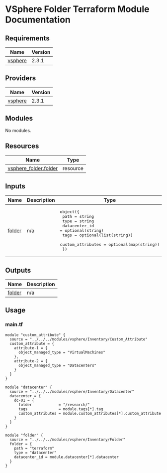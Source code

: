 # VSphere Folder Terraform Module Documentation

## Requirements

| Name | Version |
|------|---------|
| <a name="requirement_vsphere"></a> [vsphere](#requirement\_vsphere) | 2.3.1 |

## Providers

| Name | Version |
|------|---------|
| <a name="provider_vsphere"></a> [vsphere](#provider\_vsphere) | 2.3.1 |

## Modules

No modules.

## Resources

| Name | Type |
|------|------|
| [vsphere_folder.folder](https://registry.terraform.io/providers/hashicorp/vsphere/2.3.1/docs/resources/folder) | resource |

## Inputs

| Name | Description | Type | Default | Required |
|------|-------------|------|---------|:--------:|
| <a name="input_folder"></a> [folder](#input\_folder) | n/a | <pre>object({<br>    path              = string<br>    type              = string<br>    datacenter_id     = optional(string)<br>    tags              = optional(list(string))<br>    custom_attributes = optional(map(string))<br>  })</pre> | n/a | yes |

## Outputs

| Name | Description |
|------|-------------|
| <a name="output_folder"></a> [folder](#output\_folder) | n/a |

## Usage
### main.tf
```hcl
module "custom_attribute" {
  source = "../../../modules/vsphere/Inventory/Custom_Attribute"
  custom_attribute = {
    attribute-1 = {
      object_managed_type = "VirtualMachines"
    },
    attribute-2 = {
      object_managed_type = "Datacenters"
    }
  }
}

module "datacenter" {
  source = "../../../modules/vsphere/Inventory/Datacenter"
  datacenter = {
    dc-01 = {
      folder            = "/research/"
      tags              = module.tags[*].tag
      custom_attributes = module.custom_attributes[*].custom_attribute
    }
  }
}

module "folder" {
  source = "../../../modules/vsphere/Inventory/Folder"
  folder = {
    path = "terraform"
    type = "datacenter"
    datacenter_id = module.datacenter[*].datacenter
  }
}
```